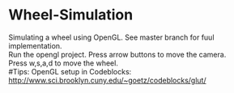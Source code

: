 # Wheel-Simulation
Simulating a wheel using OpenGL. See master branch for fuul implementation. 
<br>
Run the opengl project. Press arrow buttons to move the camera.
<br>
Press w,s,a,d to move the wheel.
<br>
#Tips: OpenGL setup in Codeblocks: http://www.sci.brooklyn.cuny.edu/~goetz/codeblocks/glut/
